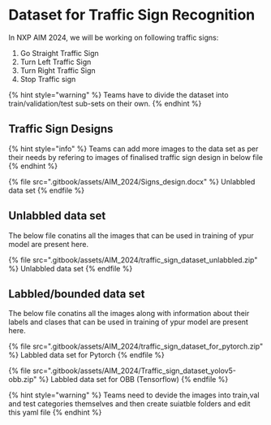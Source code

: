 # Dataset for Traffic Sign Recognition

In NXP AIM 2024, we will be working on following traffic signs:
1. Go Straight Traffic Sign
2. Turn Left Traffic Sign
3. Turn Right Traffic Sign
4. Stop Traffic sign

{% hint style="warning" %}
Teams have to divide the dataset into train/validation/test sub-sets on their own.
{% endhint %}

## Traffic Sign Designs

{% hint style="info" %}
Teams can add more images to the data set as per their needs by refering to images of finalised traffic sign design in below file 
{% endhint %}

{% file src=".gitbook/assets/AIM_2024/Signs_design.docx" %}
Unlabbled data set
{% endfile %}

## Unlabbled data set

The below file conatins all the images that can be used in training of ypur model are present here.

{% file src=".gitbook/assets/AIM_2024/traffic_sign_dataset_unlabbled.zip" %}
Unlabbled data set
{% endfile %}

## Labbled/bounded data set

The below file conatins all the images along with information about their labels and clases that can be used in training of ypur model are present here.

{% file src=".gitbook/assets/AIM_2024/traffic_sign_dataset_for_pytorch.zip" %}
Labbled data set for Pytorch
{% endfile %}

{% file src=".gitbook/assets/AIM_2024/Traffic_sign_dataset_yolov5-obb.zip" %}
Labbled data set for OBB (Tensorflow)
{% endfile %}

{% hint style="warning" %}
Teams need to devide the images into train,val and test categories themselves and then create suiatble folders and edit this yaml file
{% endhint %}
